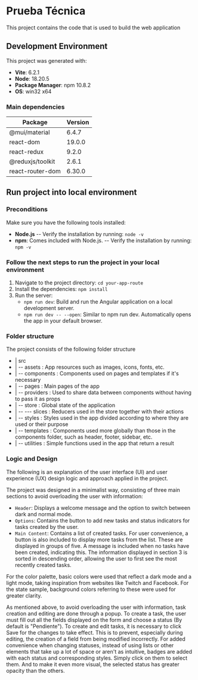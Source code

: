 # Prueba Técnica
This project contains the code that is used to build the web application

## Development Environment

This project was generated with:

- **Vite**: 6.2.1
- **Node**: 18.20.5
- **Package Manager**: npm 10.8.2
- **OS**: win32 x64

### Main dependencies

| Package             | Version |
|---------------------|---------|
| @mui/material       | 6.4.7   |
| react-dom           | 19.0.0  |
| react-redux         | 9.2.0   |
| @reduxjs/toolkit    | 2.6.1   |
| react-router-dom    | 6.30.0  |

## Run project into local environment
### Preconditions
Make sure you have the following tools installed:

- **Node.js**
-- Verify the installation by running: `node -v`
- **npm**: Comes included with Node.js.
-- Verify the installation by running: `npm -v`

### Follow the next steps to run the project in your local environment
1. Navigate to the project directory: `cd your-app-route`
2. Install the dependencies: `npm install`
3. Run the server:
    * `npm run dev`: Build and run the Angular application on a local development server.
    * `npm run dev -- --open`: Similar to npm run dev. Automatically opens the app in your default browser.

### Folder structure
The project consists of the following folder structure

- | src             
- | -- assets : App resources such as images, icons, fonts, etc.
- | -- components : Components used on pages and templates if it's necessary
- | -- pages : Main pages of the app
- | -- providers : Used to share data between components without having to pass it as props
- | -- store : Global state of the application
- | -- --- slices : Reducers used in the store together with their actions
- | -- styles : Styles used in the app divided according to where they are used or their purpose
- | -- templates : Components used more globally than those in the components folder, such as header, footer, sidebar, etc.
- | -- utilities : Simple functions used in the app that return a result

### Logic and Design
The following is an explanation of the user interface (UI) and user experience (UX) design logic and approach applied in the project.

The project was designed in a minimalist way, consisting of three main sections to avoid overloading the user with information:
* `Header`: Displays a welcome message and the option to switch between dark and normal mode.
* `Options`: Contains the button to add new tasks and status indicators for tasks created by the user.
* `Main Content`: Contains a list of created tasks. For user convenience, a button is also included to display more tasks from the list. These are displayed in groups of five. A message is included when no tasks have been created, indicating this.
The information displayed in section 3 is sorted in descending order, allowing the user to first see the most recently created tasks.

For the color palette, basic colors were used that reflect a dark mode and a light mode, taking inspiration from websites like Twitch and Facebook.
For the state sample, background colors referring to these were used for greater clarity.

As mentioned above, to avoid overloading the user with information, task creation and editing are done through a popup.
To create a task, the user must fill out all the fields displayed on the form and choose a status (By default is "Pendiente").
To create and edit tasks, it is necessary to click Save for the changes to take effect. This is to prevent, especially during editing, the creation of a field from being modified incorrectly.
For added convenience when changing statuses, instead of using lists or other elements that take up a lot of space or aren't as intuitive, badges are added with each status and corresponding styles. Simply click on them to select them. And to make it even more visual, the selected status has greater opacity than the others.